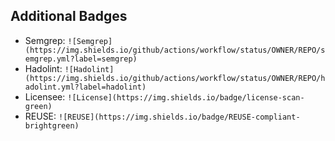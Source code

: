 
## Additional Badges

- Semgrep: `![Semgrep](https://img.shields.io/github/actions/workflow/status/OWNER/REPO/semgrep.yml?label=semgrep)`
- Hadolint: `![Hadolint](https://img.shields.io/github/actions/workflow/status/OWNER/REPO/hadolint.yml?label=hadolint)`
- Licensee: `![License](https://img.shields.io/badge/license-scan-green)`
- REUSE: `![REUSE](https://img.shields.io/badge/REUSE-compliant-brightgreen)`
